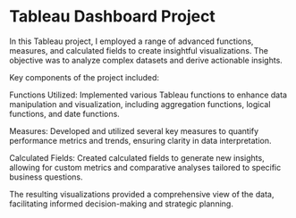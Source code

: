 # Tableau Dashboard Project
In this Tableau project, I employed a range of advanced functions, measures, and calculated fields to create insightful visualizations. The objective was to analyze complex datasets and derive actionable insights.

Key components of the project included:

Functions Utilized: Implemented various Tableau functions to enhance data manipulation and visualization, including aggregation functions, logical functions, and date functions.

Measures: Developed and utilized several key measures to quantify performance metrics and trends, ensuring clarity in data interpretation.

Calculated Fields: Created calculated fields to generate new insights, allowing for custom metrics and comparative analyses tailored to specific business questions.

The resulting visualizations provided a comprehensive view of the data, facilitating informed decision-making and strategic planning.
